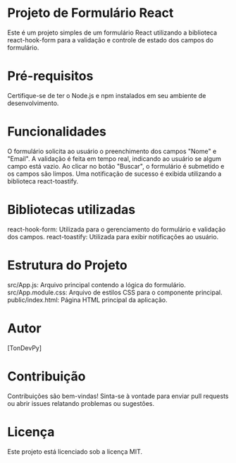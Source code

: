 # Projeto de Formulário React
Este é um projeto simples de um formulário React utilizando a biblioteca react-hook-form para a validação e controle de estado dos campos do formulário.

# Pré-requisitos
Certifique-se de ter o Node.js e npm instalados em seu ambiente de desenvolvimento.

# Funcionalidades
O formulário solicita ao usuário o preenchimento dos campos "Nome" e "Email".
A validação é feita em tempo real, indicando ao usuário se algum campo está vazio.
Ao clicar no botão "Buscar", o formulário é submetido e os campos são limpos.
Uma notificação de sucesso é exibida utilizando a biblioteca react-toastify.

# Bibliotecas utilizadas
react-hook-form: Utilizada para o gerenciamento do formulário e validação dos campos.
react-toastify: Utilizada para exibir notificações ao usuário.

# Estrutura do Projeto
src/App.js: Arquivo principal contendo a lógica do formulário.
src/App.module.css: Arquivo de estilos CSS para o componente principal.
public/index.html: Página HTML principal da aplicação.

# Autor
[TonDevPy]

# Contribuição
Contribuições são bem-vindas! Sinta-se à vontade para enviar pull requests ou abrir issues relatando problemas ou sugestões.

# Licença
Este projeto está licenciado sob a licença MIT.
